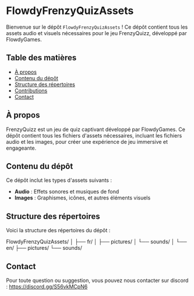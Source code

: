# FlowdyFrenzyQuizAssets

Bienvenue sur le dépôt `FlowdyFrenzyQuizAssets` ! Ce dépôt contient tous les assets audio et visuels nécessaires pour le jeu FrenzyQuizz, développé par FlowdyGames.

## Table des matières

- [À propos](#à-propos)
- [Contenu du dépôt](#contenu-du-dépôt)
- [Structure des répertoires](#structure-des-répertoires)
- [Contributions](#contributions)
- [Contact](#contact)

## À propos

FrenzyQuizz est un jeu de quiz captivant développé par FlowdyGames. Ce dépôt contient tous les fichiers d'assets nécessaires, incluant les fichiers audio et les images, pour créer une expérience de jeu immersive et engageante.

## Contenu du dépôt

Ce dépôt inclut les types d'assets suivants :

- **Audio** : Effets sonores et musiques de fond
- **Images** : Graphismes, icônes, et autres éléments visuels

## Structure des répertoires

Voici la structure des répertoires du dépôt :

FlowdyFrenzyQuizAssets/
│
├── fr/
│ ├── pictures/
│ └── sounds/
│
└── en/
  ├── pictures/
  └── sounds/

## Contact

Pour toute question ou suggestion, vous pouvez nous contacter sur discord : https://discord.gg/S56vkMCpN6